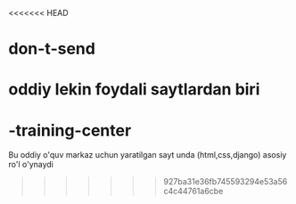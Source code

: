 <<<<<<< HEAD
# don-t-send
oddiy lekin foydali saytlardan biri 
=======
# -training-center
Bu oddiy o'quv markaz uchun yaratilgan sayt unda (html,css,django) asosiy ro'l o'ynaydi
>>>>>>> 927ba31e36fb745593294e53a56c4c44761a6cbe
